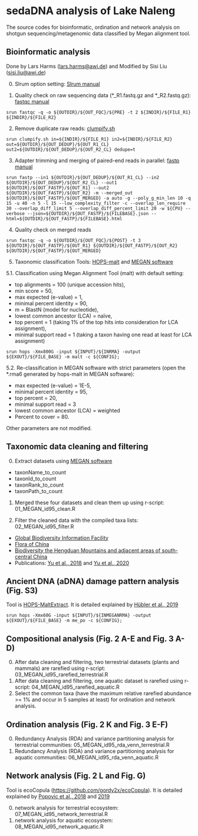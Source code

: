 # sedaDNA analysis of Lake Naleng
The source codes for bioinformatic, ordination and network analysis on shotgun sequencing/metagenomic data classified by Megan alignment tool.

## Bioinformatic analysis
Done by Lars Harms (lars.harms@awi.de) and Modified by Sisi Liu (sisi.liu@awi.de)

0. Slrum option setting: [Slrum manual](https://slurm.schedmd.com/sbatch.html)

1. Quality check on raw sequencing data (*_R1.fastq.gz and *_R2.fastq.gz): [fastqc manual](https://www.bioinformatics.babraham.ac.uk/projects/fastqc/)
```
srun fastqc -q -o ${OUTDIR}/${OUT_FQC}/${PRE} -t 2 ${INDIR}/${FILE_R1} ${INDIR}/${FILE_R2}

```
2. Remove duplicate raw reads: [clumpify.sh](https://github.com/BioInfoTools/BBMap/blob/master/sh/clumpify.sh)
```
srun clumpify.sh in=${INDIR}/${FILE_R1} in2=${INDIR}/${FILE_R2} out=${OUTDIR}/${OUT_DEDUP}/${OUT_R1_CL} out2=${OUTDIR}/${OUT_DEDUP}/${OUT_R2_CL} dedupe=t

```
3. Adapter trimming and merging of paired-end reads in parallel: [fastp manual](https://github.com/OpenGene/fastp#merge-pe-reads)
```
srun fastp --in1 ${OUTDIR}/${OUT_DEDUP}/${OUT_R1_CL} --in2 ${OUTDIR}/${OUT_DEDUP}/${OUT_R2_CL} --out1 ${OUTDIR}/${OUT_FASTP}/${OUT_R1} --out2 ${OUTDIR}/${OUT_FASTP}/${OUT_R2} -m --merged_out ${OUTDIR}/${OUT_FASTP}/${OUT_MERGED} -a auto -g --poly_g_min_len 10 -q 15 -u 40 -n 5 -l 15 --low_complexity_filter -c --overlap_len_require 30 --overlap_diff_limit 5 --overlap_diff_percent_limit 20 -w ${CPU} --verbose --json=${OUTDIR}/${OUT_FASTP}/${FILEBASE}.json --html=${OUTDIR}/${OUT_FASTP}/${FILEBASE}.html
```
4. Quality check on merged reads
```
srun fastqc -q -o ${OUTDIR}/${OUT_FQC}/${POST} -t 3 ${OUTDIR}/${OUT_FASTP}/${OUT_R1} ${OUTDIR}/${OUT_FASTP}/${OUT_R2} ${OUTDIR}/${OUT_FASTP}/${OUT_MERGED}

```
5. Taxonomic classification 
Tools: [HOPS-malt](https://github.com/rhuebler/HOPS) and [MEGAN software](https://uni-tuebingen.de/fakultaeten/mathematisch-naturwissenschaftliche-fakultaet/fachbereiche/informatik/lehrstuehle/algorithms-in-bioinformatics/software/megan6/) 

5.1. Classification using Megan Alignment Tool (malt) with default setting: 
- top alignments = 100 (unique accession hits), 
- min score = 50, 
- max expected (e-value) = 1, 
- minimal percent identity = 90, 
- m = BlastN (model for nucleotide),
- lowest common ancestor (LCA) = naïve, 
- top percent = 1 (taking 1% of the top hits into consideration for LCA assignment), 
- minimal support read = 1 (taking a taxon having one read at least for LCA assignment)
```
srun hops -Xmx800G -input ${INPUT}/${INRMA} -output ${EXOUT}/${FILE_BASE} -m malt -c ${CONFIG};
```
5.2. Re-classification in MEGAN software with strict parameters (open the *.rma6 generated by hops-malt in MEGAN software): 
- max expected (e-value) = 1E-5, 
- minimal percent identity = 95, 
- top percent = 20,
- minimal support read = 3
- lowest common ancestor (LCA) = weighted
- Percent to cover = 80. 

Other parameters are not modified.

## Taxonomic data cleaning and filtering
0. Extract datasets using [MEGAN software](https://uni-tuebingen.de/fakultaeten/mathematisch-naturwissenschaftliche-fakultaet/fachbereiche/informatik/lehrstuehle/algorithms-in-bioinformatics/software/megan6/)
- taxonName_to_count 
- taxonId_to_count 
- taxonRank_to_count
- taxonPath_to_count

1. Merged these four datasets and clean them up using r-script: 01_MEGAN_id95_clean.R 

2. Filter the cleaned data with the compiled taxa lists: 02_MEGAN_id95_filter.R
- [Global Biodiversity Information Facility](https://www.gbif.org/)
- [Flora of China](http://www.efloras.org/flora_page.aspx?flora_id=2)
- [Biodiversity the Hengduan Mountains and adjacent areas of south-central China](http://hengduan.huh.harvard.edu/fieldnotes)
- Publications: [Yu et al., 2018](https://onlinelibrary.wiley.com/doi/10.1111/ddi.12847) and [Yu et al., 2020](https://www.frontiersin.org/articles/10.3389/fevo.2020.00136/full)

## Ancient DNA (aDNA) damage pattern analysis (Fig. S3)
Tool is [HOPS-MaltExtract](https://github.com/rhuebler/MaltExtract). It is detailed explained by [Hübler et al., 2019](https://genomebiology.biomedcentral.com/articles/10.1186/s13059-019-1903-0)

```
srun hops -Xmx60G -input ${INPUT}/${INMEGANRMA} -output ${EXOUT}/${FILE_BASE} -m me_po -c ${CONFIG};
```

## Compositional analysis (Fig. 2 A-E and Fig. 3 A-D)
0. After data cleaning and filtering, two terrestrial datasets (plants and mammals) are rarefied using r-script: 03_MEGAN_id95_rarefied_terrestrial.R
1. After data cleaning and filtering, one aquatic dataset is rarefied using r-script: 04_MEGAN_id95_rarefied_aquatic.R
2. Select the common taxa (have the maximum relative rarefied abundance >= 1% and occur in 5 samples at least) for ordination and network analysis.

## Ordination analysis (Fig. 2 K and Fig. 3 E-F)
0. Redundancy Analysis (RDA) and variance partitioning analysis for terrestrial communities: 05_MEGAN_id95_rda_venn_terrestrial.R
1. Redundancy Analysis (RDA) and variance partitioning analysis for aquatic communities: 06_MEGAN_id95_rda_venn_aquatic.R

## Network analysis (Fig. 2 L and Fig. G)
Tool is ecoCopula (https://github.com/gordy2x/ecoCopula). It is detailed explained by [Popovic et al., 2018](https://www.sciencedirect.com/science/article/pii/S0047259X17307522?via%3Dihub) and [2019](https://besjournals.onlinelibrary.wiley.com/doi/10.1111/2041-210X.13247)

0. network analysis for terrestrial ecosystem: 07_MEGAN_id95_network_terrestrial.R
1. network analysis for aquatic ecosystem: 08_MEGAN_id95_network_aquatic.R
